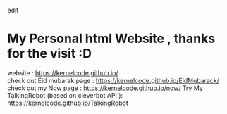 edit
# My Personal html Website , thanks for the visit :D 
website : https://kernelcode.github.io/ <br>
check out Eid mubarak page : https://kernelcode.github.io/EidMubarack/ <br>
check out my Now page : https://kernelcode.github.io/now/
Try My TalkingRobot (based on cleverbot API ): https://kernelcode.github.io/TalkingRobot
